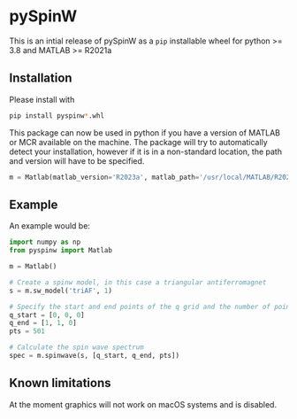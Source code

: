 # pySpinW

This is an intial release of pySpinW as a `pip` installable wheel for python >= 3.8 and MATLAB >= R2021a

## Installation 

Please install with

```bash
pip install pyspinw*.whl
```

This package can now be used in python if you have a version of MATLAB or MCR available on the machine. 
The package will try to automatically detect your installation, however if it is in a non-standard location, the path and version will have to be specified.

```python
m = Matlab(matlab_version='R2023a', matlab_path='/usr/local/MATLAB/R2023a/')
```

## Example

An example would be:

```python
import numpy as np
from pyspinw import Matlab

m = Matlab()

# Create a spinw model, in this case a triangular antiferromagnet
s = m.sw_model('triAF', 1)

# Specify the start and end points of the q grid and the number of points
q_start = [0, 0, 0]
q_end = [1, 1, 0]
pts = 501

# Calculate the spin wave spectrum
spec = m.spinwave(s, [q_start, q_end, pts])
```

## Known limitations

At the moment graphics will not work on macOS systems and is disabled.
